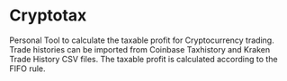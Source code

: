 Cryptotax
=========

Personal Tool to calculate the taxable profit for Cryptocurrency trading.
Trade histories can be imported from Coinbase Taxhistory and Kraken Trade
History CSV files.
The taxable profit is calculated according to the FIFO rule.
